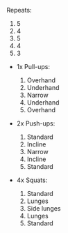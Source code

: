 Repeats:
1. 5
2. 4
3. 5
4. 4
5. 3 

- 1x Pull-ups:
	1. Overhand    
	2. Underhand    
	3. Narrow    
	4. Underhand    
	5. Overhand

- 2x Push-ups:
	1. Standard    
	2. Incline    
	3. Narrow   
	4. Incline
	5. Standard  

- 4x Squats:
	1. Standard    
	2. Lunges    
	3. Side lunges    
	4. Lunges    
	5. Standard
